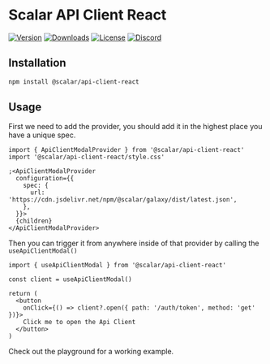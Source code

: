 # Scalar API Client React

[![Version](https://img.shields.io/npm/v/%40scalar/api-client-react)](https://www.npmjs.com/package/@scalar/api-client-react)
[![Downloads](https://img.shields.io/npm/dm/%40scalar/api-client-react)](https://www.npmjs.com/package/@scalar/api-client-react)
[![License](https://img.shields.io/npm/l/%40scalar%2Fapi-client-react)](https://www.npmjs.com/package/@scalar/api-client-react)
[![Discord](https://img.shields.io/discord/1135330207960678410?style=flat&color=5865F2)](https://discord.gg/scalar)

## Installation

```bash
npm install @scalar/api-client-react
```

## Usage

First we need to add the provider, you should add it in the highest place you have a unique spec.

```tsx
import { ApiClientModalProvider } from '@scalar/api-client-react'
import '@scalar/api-client-react/style.css'

;<ApiClientModalProvider
  configuration={{
    spec: {
      url: 'https://cdn.jsdelivr.net/npm/@scalar/galaxy/dist/latest.json',
    },
  }}>
  {children}
</ApiClientModalProvider>
```

Then you can trigger it from anywhere inside of that provider by calling the `useApiClientModal()`

```tsx
import { useApiClientModal } from '@scalar/api-client-react'

const client = useApiClientModal()

return (
  <button
    onClick={() => client?.open({ path: '/auth/token', method: 'get' })}>
    Click me to open the Api Client
  </button>
)
```

Check out the playground for a working example.
